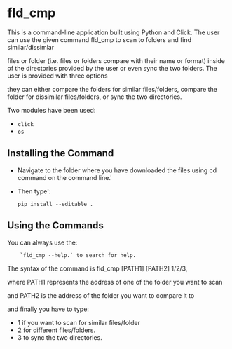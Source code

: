 # fld_cmp

This is a command-line application built using Python and Click. The user can use the given command fld_cmp to scan to folders and find similar/dissimlar

files or folder (i.e. files or folders compare with their name or format) inside of the directories provided by the user or even sync the two folders. The user is provided with three options

they can either compare the folders for similar files/folders, compare the folder for dissimilar files/folders, or sync the two directories. 

Two modules have been used:
* `click`
* `os`

## Installing the Command

* Navigate to the folder where you have downloaded the files using cd command on the command line.'

* Then type':

  `pip install --editable .`
  
## Using the Commands

You can always use the:

		`fld_cmp --help.` to search for help.
		
The syntax of the command is fld_cmp [PATH1] [PATH2] 1/2/3, 

where PATH1 represents the address of one of the folder you want to scan 

and PATH2 is the address of the folder you want to compare it to 

and finally you have to type: 
* 1  if you want to scan for similar files/folder
* 2 for different files/folders.
* 3 to sync the two directories.
  